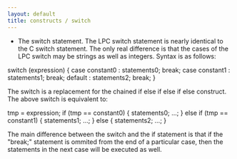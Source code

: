```yaml
---
layout: default
title: constructs / switch
---
```



* The switch statement.  The LPC switch statement is nearly identical to
the C switch statement.  The only real difference is that the cases of
the LPC switch may be strings as well as integers.  Syntax is as follows:

switch (expression) {
	case constant0 : statements0;
		break;
	case constant1 : statements1;
		break;
	default : statements2;
		break;
}

The switch is a replacement for the chained if else if else if else
construct.  The above switch is equivalent to:

tmp = expression;
if (tmp == constant0) {
	statements0;
	...;
} else if (tmp == constant1) {
	statements1;
	...;
} else {
	statements2;
	...;
}

The main difference between the switch and the if statement is that if
the "break;" statement is ommited from the end of a particular case,
then the statements in the next case will be executed as well.
